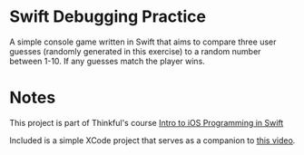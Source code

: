 # Swift Debugging Practice

A simple console game written in Swift that aims to compare three user guesses (randomly generated in this exercise) to a random number between 1-10. If any guesses match the player wins.

# Notes

This project is part of Thinkful's course [Intro to iOS Programming in Swift](http://thinkful.com)

Included is a simple XCode project that serves as a companion to [this video](https://vimeo.com/112539013).